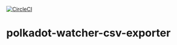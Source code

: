 [![CircleCI](https://circleci.com/gh/w3f/polkadot-watcher-csv-exporter.svg?style=svg)](https://circleci.com/gh/w3f/polkadot-watcher-csv-exporter)

# polkadot-watcher-csv-exporter
